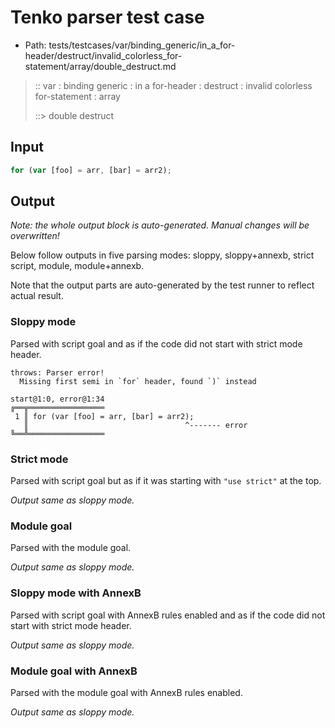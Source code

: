 # Tenko parser test case

- Path: tests/testcases/var/binding_generic/in_a_for-header/destruct/invalid_colorless_for-statement/array/double_destruct.md

> :: var : binding generic : in a for-header : destruct : invalid colorless for-statement : array
>
> ::> double destruct

## Input

`````js
for (var [foo] = arr, [bar] = arr2);
`````

## Output

_Note: the whole output block is auto-generated. Manual changes will be overwritten!_

Below follow outputs in five parsing modes: sloppy, sloppy+annexb, strict script, module, module+annexb.

Note that the output parts are auto-generated by the test runner to reflect actual result.

### Sloppy mode

Parsed with script goal and as if the code did not start with strict mode header.

`````
throws: Parser error!
  Missing first semi in `for` header, found `)` instead

start@1:0, error@1:34
╔══╦═════════════════
 1 ║ for (var [foo] = arr, [bar] = arr2);
   ║                                   ^------- error
╚══╩═════════════════

`````

### Strict mode

Parsed with script goal but as if it was starting with `"use strict"` at the top.

_Output same as sloppy mode._

### Module goal

Parsed with the module goal.

_Output same as sloppy mode._

### Sloppy mode with AnnexB

Parsed with script goal with AnnexB rules enabled and as if the code did not start with strict mode header.

_Output same as sloppy mode._

### Module goal with AnnexB

Parsed with the module goal with AnnexB rules enabled.

_Output same as sloppy mode._

